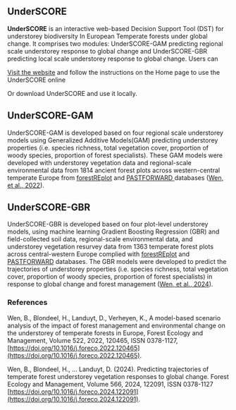 ## **UnderSCORE**

**UnderSCORE** is an interactive web-based Decision Support Tool (DST) for understorey biodiversity In European Temperate forests under global change. It comprises two modules: UnderSCORE-GAM predicting regional scale understorey response to global change and UnderSCORE-GBR predicting local scale understorey response to global change. Users can 

[Visit the website](https://bingbinwen.shinyapps.io/UnderSCORE_GAM_GBR/) and follow the instructions on the Home page to use the UnderSCORE online 

Or download UnderSCORE and use it locally.  

## UnderSCORE-GAM

UnderSCORE-GAM is developed based on four regional scale understorey models using Generalized Additive Models(GAM) predicting understorey properties (i.e. species richness, total vegetation cover, proportion of woody species, proportion of forest specialists). These GAM models were developed with understorey vegetation data and regional-scale environmental data from 1814 ancient forest plots across western-central temperate Europe from [forestREplot]([https://forestreplot.ugent.be/) and [PASTFORWARD ](https://pastforward.ugent.be/)databases ([Wen, et al., 2022](https://doi.org/10.1016/j.foreco.2022.120465)). 

## UnderSCORE-GBR

UnderSCORE-GBR is developed based on four plot-level understorey models, using machine learning Gradient Boosting Regression (GBR) and field-collected soil data, regional-scale environmental data, and understorey vegetation resurvey data from 1363 temperate forest plots across central-western Europe complied with  [forestREplot](https://forestreplot.ugent.be/) and [PASTFORWARD](https://pastforward.ugent.be/)
databases. The GBR models were developed to predict the trajectories of understorey properties (i.e. species richness, total vegetation cover, proportion of woody species, proportion of forest specialists) in response to global change and forest management ([Wen, et al., 2024](https://doi.org/10.1016/j.foreco.2024.122091)).

### References 
Wen, B., Blondeel, H., Landuyt, D., Verheyen, K., A model-based scenario analysis of the impact of forest management and environmental change on the understorey of temperate forests in Europe, Forest Ecology and Management, Volume 522, 2022, 120465, ISSN 0378-1127, [https://doi.org/10.1016/j.foreco.2022.120465](https://doi.org/10.1016/j.foreco.2022.120465).

Wen, B., Blondeel, H., … Landuyt, D. (2024). Predicting trajectories of temperate forest understorey vegetation responses to global change. Forest Ecology and Management, Volume 566, 2024, 122091, ISSN 0378-1127 [https://doi.org/10.1016/j.foreco.2024.122091](https://doi.org/10.1016/j.foreco.2024.122091).
